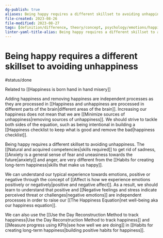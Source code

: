 ```yaml
---
dg-publish: true
aliases: Being happy requires a different skillset to avoiding unhappiness, Happiness and unhappiness are two different but related concepts., Positive and negative emotions are independent processes., Increasing our happiness does not mean that we are removing sources of unhappiness., Happiness and unhappiness are separate processes.
file-created: 2023-08-26
file-modified: 2023-08-27
tags: [definition/difference, theory/concept, psychology/emotions/happiness, philosophy/principles]
linter-yaml-title-alias: Being happy requires a different skillset to avoiding unhappiness
---
```


# Being happy requires a different skillset to avoiding unhappiness

#status/done

Related to [[Happiness is born hand in hand misery]]

Adding happiness and removing happiness are independent processes as they are processed in [[Happiness and unhappiness are processed in different parts of the brain|different areas of the brain]]. Increasing our happiness does not mean that we are [[Minimize sources of unhappiness|removing sources of unhappiness]]. We should strive to tackle both sides of the equation, such as being intentional in building a [[Happiness checklist to keep what is good and remove the bad|happiness checklist]].

Being happy requires a different skillset to avoiding unhappiness. The [[Natural and acquired competencies|skills required]] to get rid of sadness, [[Anxiety is a general sense of fear and uneasiness towards the future|anxiety]] and anger, are very different from the [[Habits for creating long-term happiness|skills that make us happy]].

We can understand our typical experience towards emotions, positive or negative through the concept of [[Affect is how we experience emotions positively or negatively|positive and negative affect]]. As a result, we should learn to understand that positive and [[Negative feelings and stress indicate perceived threat or challenges|negative emotions]] are independent processes in order to raise our [[The Happiness Equation|net well-being aka our happiness equation]].

We can also use the [[Use the Day Reconstruction Method to track happiness|Use the Day Reconstruction Method to track happiness]] and [[Measure progress using KPIs|see how well we are doing]] in [[Habits for creating long-term happiness|building positive habits for happiness]].
